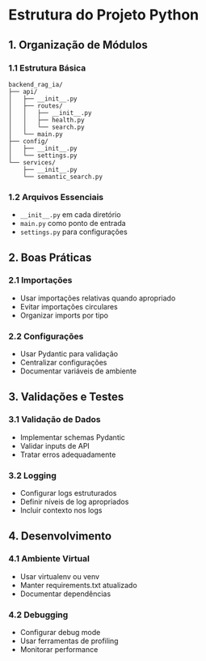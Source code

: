 # Estrutura do Projeto Python

## 1. Organização de Módulos

### 1.1 Estrutura Básica

```
backend_rag_ia/
├── api/
│   ├── __init__.py
│   ├── routes/
│   │   ├── __init__.py
│   │   ├── health.py
│   │   └── search.py
│   └── main.py
├── config/
│   ├── __init__.py
│   └── settings.py
└── services/
    ├── __init__.py
    └── semantic_search.py
```

### 1.2 Arquivos Essenciais

- `__init__.py` em cada diretório
- `main.py` como ponto de entrada
- `settings.py` para configurações

## 2. Boas Práticas

### 2.1 Importações

- Usar importações relativas quando apropriado
- Evitar importações circulares
- Organizar imports por tipo

### 2.2 Configurações

- Usar Pydantic para validação
- Centralizar configurações
- Documentar variáveis de ambiente

## 3. Validações e Testes

### 3.1 Validação de Dados

- Implementar schemas Pydantic
- Validar inputs de API
- Tratar erros adequadamente

### 3.2 Logging

- Configurar logs estruturados
- Definir níveis de log apropriados
- Incluir contexto nos logs

## 4. Desenvolvimento

### 4.1 Ambiente Virtual

- Usar virtualenv ou venv
- Manter requirements.txt atualizado
- Documentar dependências

### 4.2 Debugging

- Configurar debug mode
- Usar ferramentas de profiling
- Monitorar performance
